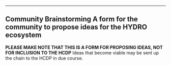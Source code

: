 ---
Community Brainstorming
A form for the community to propose ideas for the HYDRO ecosystem
 ---
**PLEASE MAKE NOTE THAT THIS IS A FORM FOR PROPOSING IDEAS, NOT FOR INCLUSION TO THE HCDP**
Ideas that become viable may be sent up the chain to the HCDP in due course.
